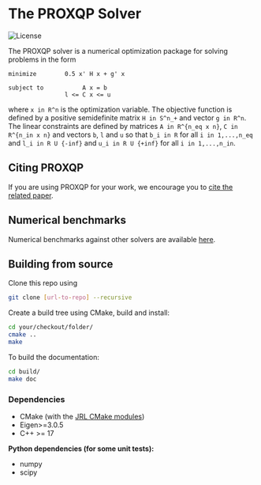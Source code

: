 # The PROXQP Solver

![License](https://img.shields.io/badge/License-BSD%202--Clause-green.svg)

The PROXQP solver is a numerical optimization package for solving problems in the form
```
minimize        0.5 x' H x + g' x

subject to           A x = b
                l <= C x <= u
```

where `x in R^n` is the optimization variable. The objective function is defined by a positive semidefinite matrix `H in S^n_+` and vector `g in R^n`. The linear constraints are defined by matrices `A in R^{n_eq x n}`, `C in R^{n_in x n}` and vectors `b`, `l` and `u` so that `b_i in R` for all `i in 1,...,n_eq` and `l_i in R U {-inf}` and `u_i in R U {+inf}` for all `i in 1,...,n_in`.

## Citing PROXQP

If you are using PROXQP for your work, we encourage you to [cite the related paper](https://hal.inria.fr/hal-03683733/file/Yet_another_QP_solver_for_robotics_and_beyond.pdf/).

## Numerical benchmarks

Numerical benchmarks against other solvers are available [here](https://github.com/Bambade/proxqp_benchmark).

## Building from source

Clone this repo using

```bash
git clone [url-to-repo] --recursive
```

Create a build tree using CMake, build and install:

```bash
cd your/checkout/folder/
cmake ..
make 
```
To build the documentation:

```bash
cd build/
make doc
```
### Dependencies

* CMake (with the [JRL CMake modules](https://github.com/jrl-umi3218/jrl-cmakemodules))
* Eigen>=3.0.5
* C++ >= 17

**Python dependencies (for some unit tests):**

* numpy
* scipy


